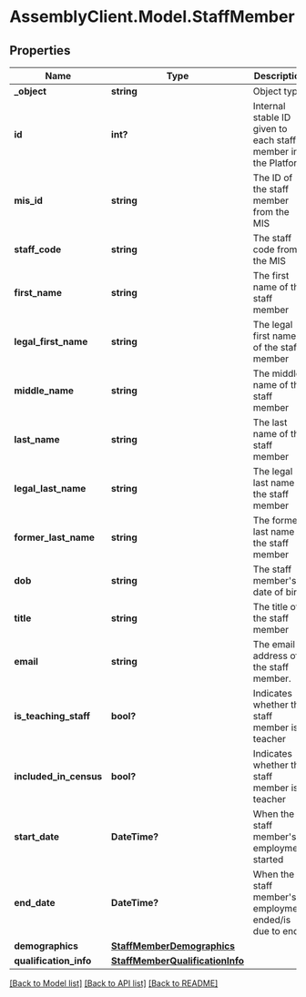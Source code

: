 # AssemblyClient.Model.StaffMember
## Properties

Name | Type | Description | Notes
------------ | ------------- | ------------- | -------------
**_object** | **string** | Object type | [optional] 
**id** | **int?** | Internal stable ID given to each staff member in the Platform | [optional] 
**mis_id** | **string** | The ID of the staff member from the MIS | [optional] 
**staff_code** | **string** | The staff code from the MIS | [optional] 
**first_name** | **string** | The first name of the staff member | [optional] 
**legal_first_name** | **string** | The legal first name of the staff member | [optional] 
**middle_name** | **string** | The middle name of the staff member | [optional] 
**last_name** | **string** | The last name of the staff member | [optional] 
**legal_last_name** | **string** | The legal last name of the staff member | [optional] 
**former_last_name** | **string** | The former last name of the staff member | [optional] 
**dob** | **string** | The staff member&#39;s date of birth | [optional] 
**title** | **string** | The title of the staff member | [optional] 
**email** | **string** | The email address of the staff member. | [optional] 
**is_teaching_staff** | **bool?** | Indicates whether the staff member is a teacher | [optional] 
**included_in_census** | **bool?** | Indicates whether the staff member is a teacher | [optional] 
**start_date** | **DateTime?** | When the staff member&#39;s employment started | [optional] 
**end_date** | **DateTime?** | When the staff member&#39;s employment ended/is due to end | [optional] 
**demographics** | [**StaffMemberDemographics**](StaffMemberDemographics.md) |  | [optional] 
**qualification_info** | [**StaffMemberQualificationInfo**](StaffMemberQualificationInfo.md) |  | [optional] 

[[Back to Model list]](../README.md#documentation-for-models) [[Back to API list]](../README.md#documentation-for-api-endpoints) [[Back to README]](../README.md)


